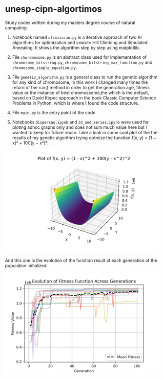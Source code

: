 # unesp-cipn-algortimos

Study codes written during my masters degree course of natural computing:

1. Notebook named `otimizacao.py` is a iterative approach of two AI algorithms for optimization and search: Hill Climbing and Simulated Annealing. It shows the algorithm step by step using matplotlib.

2. File `choromosome.py` is an abstract class used for implementation of `chromosome_bitstring.py`, `chromosome_bitstring_max_function.py` and `chromosome_simple_equation.py`.

3. File `genetic_algorithm.py` is a general class to run the genetic algorithm for any kind of chromosome, in this work I changed many times the return of the run() method in order to get the generation age, fitness value or the instance of best chromossome,the which is the default, based on David Kopec approach in the book Classic Computer Science Problems in Python, which is where I found the code structure.

4. File `main.py` is the entry point of the code.

5. Notebooks `dispersao.ipynb` and `3d_and_series.ipynb` were used for ploting adhoc graphs only and does not sum much value here but I wanted to keep for future reuse. Take a look in some cool plot of the the results of my genetic algorithm trying optmize the function f(x, y) = (1 − x)² + 100(y − x²)²:

![graph](3d.png "")   

And this one is the evolution of the function result at each generation of the population initialized.

![graph](fitness.png "")   